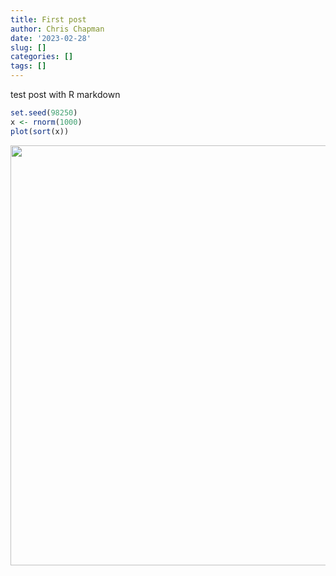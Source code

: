 ```yaml
---
title: First post
author: Chris Chapman
date: '2023-02-28'
slug: []
categories: []
tags: []
---
```

test post with R markdown


```r
set.seed(98250)
x <- rnorm(1000)
plot(sort(x))
```

<img src="{{< blogdown/postref >}}index_files/figure-html/unnamed-chunk-1-1.png" width="672" />
